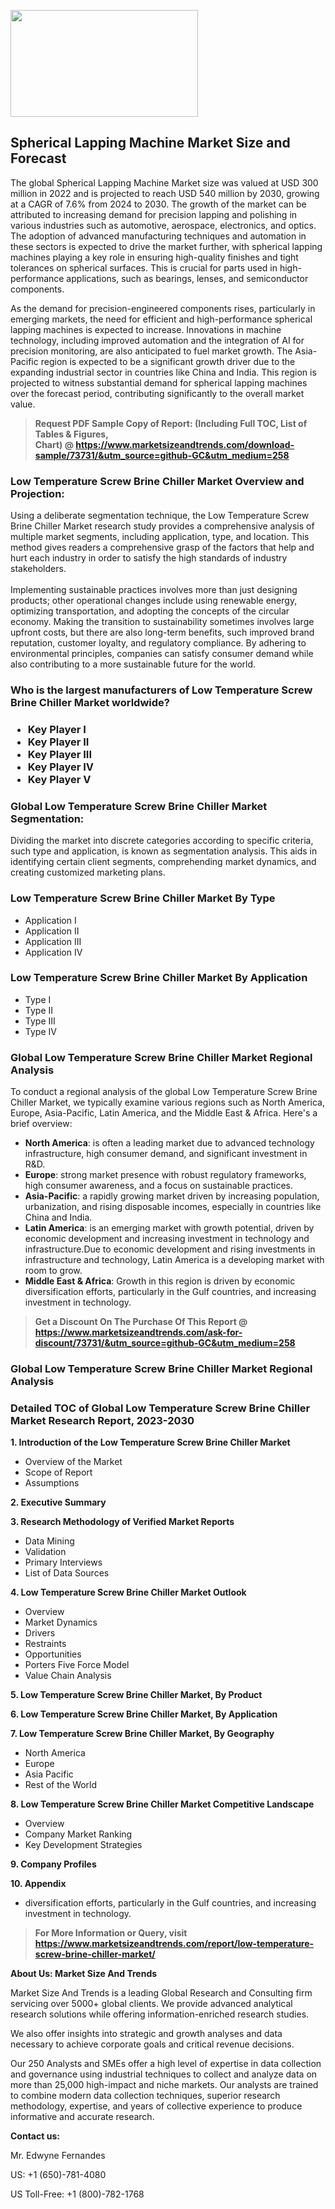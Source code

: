 <p><img class="alignnone size-medium wp-image-20088" src="https://ffe5etoiles.com/wp-content/uploads/2024/12/MST1-300x171.png" alt="" width="300" height="171" /></p><h2>Spherical Lapping Machine Market Size and Forecast</h2><p>The global Spherical Lapping Machine Market size was valued at USD 300 million in 2022 and is projected to reach USD 540 million by 2030, growing at a CAGR of 7.6% from 2024 to 2030. The growth of the market can be attributed to increasing demand for precision lapping and polishing in various industries such as automotive, aerospace, electronics, and optics. The adoption of advanced manufacturing techniques and automation in these sectors is expected to drive the market further, with spherical lapping machines playing a key role in ensuring high-quality finishes and tight tolerances on spherical surfaces. This is crucial for parts used in high-performance applications, such as bearings, lenses, and semiconductor components.</p><p>As the demand for precision-engineered components rises, particularly in emerging markets, the need for efficient and high-performance spherical lapping machines is expected to increase. Innovations in machine technology, including improved automation and the integration of AI for precision monitoring, are also anticipated to fuel market growth. The Asia-Pacific region is expected to be a significant growth driver due to the expanding industrial sector in countries like China and India. This region is projected to witness substantial demand for spherical lapping machines over the forecast period, contributing significantly to the overall market value.</p></p><blockquote id="" class=""><strong>Request PDF Sample Copy of Report: (Including Full TOC, List of Tables &amp; Figures, Chart)&nbsp;@&nbsp;<strong><a href="https://www.marketsizeandtrends.com/download-sample/73731/&utm_source=github-GC&utm_medium=258" target="_blank">https://www.marketsizeandtrends.com/download-sample/73731/&utm_source=github-GC&utm_medium=258</a></strong></strong></blockquote><h3 id="" class="">Low Temperature Screw Brine Chiller Market&nbsp;Overview and Projection:</h3><p id="" class="">Using a deliberate segmentation technique, the Low Temperature Screw Brine Chiller Market research study provides a comprehensive analysis of multiple market segments, including application, type, and location. This method gives readers a comprehensive grasp of the factors that help and hurt each industry in order to satisfy the high standards of industry stakeholders. <br /> <br />Implementing sustainable practices involves more than just designing products; other operational changes include using renewable energy, optimizing transportation, and adopting the concepts of the circular economy. Making the transition to sustainability sometimes involves large upfront costs, but there are also long-term benefits, such improved brand reputation, customer loyalty, and regulatory compliance. By adhering to environmental principles, companies can satisfy consumer demand while also contributing to a more sustainable future for the world.</p><h3 id="" class="">Who is the largest manufacturers of&nbsp;Low Temperature Screw Brine Chiller Market worldwide?</h3><h3 class=""><p><ul><li>Key Player I </li><li> Key Player II </li><li> Key Player III </li><li> Key Player IV </li><li> Key Player V</li></ul></p></h3><h3 id="" class="">Global&nbsp;Low Temperature Screw Brine Chiller Market Segmentation:</h3><p id="" class="">Dividing the market into discrete categories according to specific criteria, such type and application, is known as segmentation analysis. This aids in identifying certain client segments, comprehending market dynamics, and creating customized marketing plans.</p><h3 id="" class="">Low Temperature Screw Brine Chiller Market&nbsp;By Type</h3><p><p><ul><li>Application I </li><li> Application II </li><li> Application III </li><li> Application IV</p></li></ul></p></p><h3 id="" class="">Low Temperature Screw Brine Chiller Market&nbsp;By Application</h3><p class=""><p><ul><li>Type I </li><li> Type II </li><li> Type III </li><li> Type IV</li></ul></p></p><h3 id="" class="">Global Low Temperature Screw Brine Chiller Market Regional Analysis</h3><p id="" class="">To conduct a regional analysis of the global Low Temperature Screw Brine Chiller Market, we typically examine various regions such as North America, Europe, Asia-Pacific, Latin America, and the Middle East &amp; Africa. Here's a brief overview:</p><ul><li><strong>North America</strong>: is often a leading market due to advanced technology infrastructure, high consumer demand, and significant investment in R&amp;D.</li><li><strong>Europe</strong>: strong market presence with robust regulatory frameworks, high consumer awareness, and a focus on sustainable practices.</li><li><strong>Asia-Pacific</strong>: a rapidly growing market driven by increasing population, urbanization, and rising disposable incomes, especially in countries like China and India.</li><li><strong>Latin America</strong>: is an emerging market with growth potential, driven by economic development and increasing investment in technology and infrastructure.Due to economic development and rising investments in infrastructure and technology, Latin America is a developing market with room to grow.</li><li><strong>Middle East &amp; Africa</strong>: Growth in this region is driven by economic diversification efforts, particularly in the Gulf countries, and increasing investment in technology.</li></ul><blockquote id="" class=""><strong>Get a Discount On The Purchase Of This Report @ <strong><a href="https://www.marketsizeandtrends.com/ask-for-discount/73731/&utm_source=github-GC&utm_medium=258" target="_blank">https://www.marketsizeandtrends.com/ask-for-discount/73731/&utm_source=github-GC&utm_medium=258</a></strong></strong></blockquote><h3 id="" class="">Global Low Temperature Screw Brine Chiller Market Regional Analysis</h3><h3 id="" class="">Detailed TOC of Global Low Temperature Screw Brine Chiller Market Research Report, 2023-2030</h3><p id="" class=""><strong>1. Introduction of the Low Temperature Screw Brine Chiller Market</strong></p><ul><li>Overview of the Market</li><li>Scope of Report</li><li>Assumptions</li></ul><p id="" class=""><strong>2. Executive Summary</strong></p><p id="" class=""><strong>3. Research Methodology of Verified Market Reports</strong></p><ul><li>Data Mining</li><li>Validation</li><li>Primary Interviews</li><li>List of Data Sources</li></ul><p id="" class=""><strong>4. Low Temperature Screw Brine Chiller Market Outlook</strong></p><ul><li>Overview</li><li>Market Dynamics</li><li>Drivers</li><li>Restraints</li><li>Opportunities</li><li>Porters Five Force Model</li><li>Value Chain Analysis</li></ul><p id="" class=""><strong>5. Low Temperature Screw Brine Chiller Market, By Product</strong></p><p id="" class=""><strong>6. Low Temperature Screw Brine Chiller Market, By Application</strong></p><p id="" class=""><strong>7. Low Temperature Screw Brine Chiller Market, By Geography</strong></p><ul><li>North America</li><li>Europe</li><li>Asia Pacific</li><li>Rest of the World</li></ul><p id="" class=""><strong>8. Low Temperature Screw Brine Chiller Market Competitive Landscape</strong></p><ul><li>Overview</li><li>Company Market Ranking</li><li>Key Development Strategies</li></ul><p id="" class=""><strong>9. Company Profiles</strong></p><p id="" class=""><strong>10. Appendix</strong></p><ul><li>diversification efforts, particularly in the Gulf countries, and increasing investment in technology.</li></ul><blockquote id="" class=""><strong>For More Information or Query, visit <strong><strong><a href="https://www.marketsizeandtrends.com/report/low-temperature-screw-brine-chiller-market/" target="_blank">https://www.marketsizeandtrends.com/report/low-temperature-screw-brine-chiller-market/</a></strong></strong></strong></blockquote><p id="" class=""><strong>About Us: Market Size And Trends</strong></p><p id="" class="">Market Size And Trends is a leading Global Research and Consulting firm servicing over 5000+ global clients. We provide advanced analytical research solutions while offering information-enriched research studies.</p><p id="" class="">We also offer insights into strategic and growth analyses and data necessary to achieve corporate goals and critical revenue decisions.</p><p id="" class="">Our 250 Analysts and SMEs offer a high level of expertise in data collection and governance using industrial techniques to collect and analyze data on more than 25,000 high-impact and niche markets. Our analysts are trained to combine modern data collection techniques, superior research methodology, expertise, and years of collective experience to produce informative and accurate research.</p><p id="" class=""><strong>Contact us:</strong></p><p id="" class="">Mr. Edwyne Fernandes</p><p id="" class="">US: +1 (650)-781-4080</p><p id="" class="">US Toll-Free: +1 (800)-782-1768</p>
